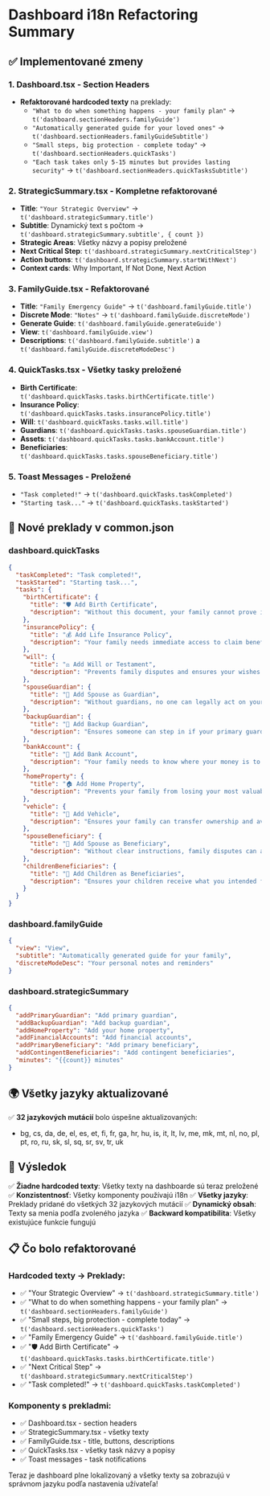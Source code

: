 # Dashboard i18n Refactoring Summary

## ✅ Implementované zmeny

### 1. **Dashboard.tsx** - Section Headers
- **Refaktorované hardcoded texty** na preklady:
  - `"What to do when something happens - your family plan"` → `t('dashboard.sectionHeaders.familyGuide')`
  - `"Automatically generated guide for your loved ones"` → `t('dashboard.sectionHeaders.familyGuideSubtitle')`
  - `"Small steps, big protection - complete today"` → `t('dashboard.sectionHeaders.quickTasks')`
  - `"Each task takes only 5-15 minutes but provides lasting security"` → `t('dashboard.sectionHeaders.quickTasksSubtitle')`

### 2. **StrategicSummary.tsx** - Kompletne refaktorované
- **Title**: `"Your Strategic Overview"` → `t('dashboard.strategicSummary.title')`
- **Subtitle**: Dynamický text s počtom → `t('dashboard.strategicSummary.subtitle', { count })`
- **Strategic Areas**: Všetky názvy a popisy preložené
- **Next Critical Step**: `t('dashboard.strategicSummary.nextCriticalStep')`
- **Action buttons**: `t('dashboard.strategicSummary.startWithNext')`
- **Context cards**: Why Important, If Not Done, Next Action

### 3. **FamilyGuide.tsx** - Refaktorované
- **Title**: `"Family Emergency Guide"` → `t('dashboard.familyGuide.title')`
- **Discrete Mode**: `"Notes"` → `t('dashboard.familyGuide.discreteMode')`
- **Generate Guide**: `t('dashboard.familyGuide.generateGuide')`
- **View**: `t('dashboard.familyGuide.view')`
- **Descriptions**: `t('dashboard.familyGuide.subtitle')` a `t('dashboard.familyGuide.discreteModeDesc')`

### 4. **QuickTasks.tsx** - Všetky tasky preložené
- **Birth Certificate**: `t('dashboard.quickTasks.tasks.birthCertificate.title')`
- **Insurance Policy**: `t('dashboard.quickTasks.tasks.insurancePolicy.title')`
- **Will**: `t('dashboard.quickTasks.tasks.will.title')`
- **Guardians**: `t('dashboard.quickTasks.tasks.spouseGuardian.title')`
- **Assets**: `t('dashboard.quickTasks.tasks.bankAccount.title')`
- **Beneficiaries**: `t('dashboard.quickTasks.tasks.spouseBeneficiary.title')`

### 5. **Toast Messages** - Preložené
- `"Task completed!"` → `t('dashboard.quickTasks.taskCompleted')`
- `"Starting task..."` → `t('dashboard.quickTasks.taskStarted')`

## 📝 Nové preklady v common.json

### **dashboard.quickTasks**
```json
{
  "taskCompleted": "Task completed!",
  "taskStarted": "Starting task...",
  "tasks": {
    "birthCertificate": {
      "title": "🛡️ Add Birth Certificate",
      "description": "Without this document, your family cannot prove inheritance rights or access accounts"
    },
    "insurancePolicy": {
      "title": "💰 Add Life Insurance Policy", 
      "description": "Your family needs immediate access to claim benefits and avoid delays"
    },
    "will": {
      "title": "⚖️ Add Will or Testament",
      "description": "Prevents family disputes and ensures your wishes are followed"
    },
    "spouseGuardian": {
      "title": "👥 Add Spouse as Guardian",
      "description": "Without guardians, no one can legally act on your behalf or make medical decisions"
    },
    "backupGuardian": {
      "title": "🤝 Add Backup Guardian",
      "description": "Ensures someone can step in if your primary guardian is unavailable"
    },
    "bankAccount": {
      "title": "🏦 Add Bank Account",
      "description": "Your family needs to know where your money is to access it immediately"
    },
    "homeProperty": {
      "title": "🏠 Add Home Property",
      "description": "Prevents your family from losing your most valuable asset"
    },
    "vehicle": {
      "title": "🚗 Add Vehicle",
      "description": "Ensures your family can transfer ownership and avoid complications"
    },
    "spouseBeneficiary": {
      "title": "💝 Add Spouse as Beneficiary",
      "description": "Without clear instructions, family disputes can arise over inheritance"
    },
    "childrenBeneficiaries": {
      "title": "👶 Add Children as Beneficiaries",
      "description": "Ensures your children receive what you intended for them"
    }
  }
}
```

### **dashboard.familyGuide**
```json
{
  "view": "View",
  "subtitle": "Automatically generated guide for your family",
  "discreteModeDesc": "Your personal notes and reminders"
}
```

### **dashboard.strategicSummary**
```json
{
  "addPrimaryGuardian": "Add primary guardian",
  "addBackupGuardian": "Add backup guardian", 
  "addHomeProperty": "Add your home property",
  "addFinancialAccounts": "Add financial accounts",
  "addPrimaryBeneficiary": "Add primary beneficiary",
  "addContingentBeneficiaries": "Add contingent beneficiaries",
  "minutes": "{{count}} minutes"
}
```

## 🌍 Všetky jazyky aktualizované

✅ **32 jazykových mutácií** bolo úspešne aktualizovaných:
- bg, cs, da, de, el, es, et, fi, fr, ga, hr, hu, is, it, lt, lv, me, mk, mt, nl, no, pl, pt, ro, ru, sk, sl, sq, sr, sv, tr, uk

## 🎯 Výsledok

✅ **Žiadne hardcoded texty**: Všetky texty na dashboarde sú teraz preložené
✅ **Konzistentnosť**: Všetky komponenty používajú i18n
✅ **Všetky jazyky**: Preklady pridané do všetkých 32 jazykových mutácií
✅ **Dynamický obsah**: Texty sa menia podľa zvoleného jazyka
✅ **Backward kompatibilita**: Všetky existujúce funkcie fungujú

## 📋 Čo bolo refaktorované

### **Hardcoded texty → Preklady:**
- ✅ "Your Strategic Overview" → `t('dashboard.strategicSummary.title')`
- ✅ "What to do when something happens - your family plan" → `t('dashboard.sectionHeaders.familyGuide')`
- ✅ "Small steps, big protection - complete today" → `t('dashboard.sectionHeaders.quickTasks')`
- ✅ "Family Emergency Guide" → `t('dashboard.familyGuide.title')`
- ✅ "🛡️ Add Birth Certificate" → `t('dashboard.quickTasks.tasks.birthCertificate.title')`
- ✅ "Next Critical Step" → `t('dashboard.strategicSummary.nextCriticalStep')`
- ✅ "Task completed!" → `t('dashboard.quickTasks.taskCompleted')`

### **Komponenty s prekladmi:**
- ✅ Dashboard.tsx - section headers
- ✅ StrategicSummary.tsx - všetky texty
- ✅ FamilyGuide.tsx - title, buttons, descriptions
- ✅ QuickTasks.tsx - všetky task názvy a popisy
- ✅ Toast messages - task notifications

Teraz je dashboard plne lokalizovaný a všetky texty sa zobrazujú v správnom jazyku podľa nastavenia užívateľa! 